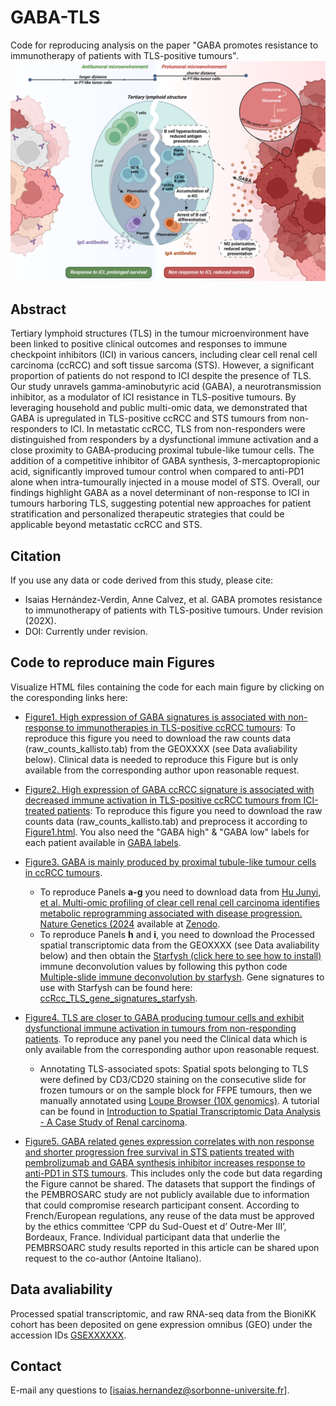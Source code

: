 # GABA-TLS
Code for reproducing analysis on the paper "GABA promotes resistance to immunotherapy of patients with TLS-positive tumours".
![alt text](https://github.com/iS4i4S/GABA-TLS/blob/main/Data/Graphical_abstract.jpg "Graphical Abstract")

## Abstract

Tertiary lymphoid structures (TLS) in the tumour microenvironment have been linked to positive clinical outcomes and responses to immune checkpoint inhibitors (ICI) in various cancers, including clear cell renal cell carcinoma (ccRCC) and soft tissue sarcoma (STS). However, a significant proportion of patients do not respond to ICI despite the presence of TLS. Our study unravels gamma-aminobutyric acid (GABA), a neurotransmission inhibitor, as a modulator of ICI resistance in TLS-positive tumours. By leveraging household and public multi-omic data, we demonstrated that GABA is upregulated in TLS-positive ccRCC and STS tumours from non-responders to ICI. In metastatic ccRCC, TLS from non-responders were distinguished from responders by a dysfunctional immune activation and a close proximity to GABA-producing proximal tubule-like tumour cells. The addition of a competitive inhibitor of GABA synthesis, 3-mercaptopropionic acid, significantly improved tumour control when compared to anti-PD1 alone when intra-tumourally injected in a mouse model of STS. Overall, our findings highlight GABA as a novel determinant of non-response to ICI in tumours harboring TLS, suggesting potential new approaches for patient stratification and personalized therapeutic strategies that could be applicable beyond metastatic ccRCC and STS.

## Citation
If you use any data or code derived from this study, please cite:

- Isaias Hernández-Verdin, Anne Calvez, et al. GABA promotes resistance to immunotherapy of patients with TLS-positive tumours.  Under revision (202X).
- DOI: Currently under revision.


## Code to reproduce main Figures
Visualize HTML files containing the code for each main figure by clicking on the coresponding links here:

 * [Figure1. High expression of GABA signatures is associated with non-response to immunotherapies in TLS-positive ccRCC tumours](http://htmlpreview.github.io/pending): To reproduce this figure you need to download the raw counts data (raw_counts_kallisto.tab) from the GEOXXXX (see Data avaliability below). Clinical data is needed to reproduce this Figure but is only available from the corresponding author upon reasonable request. 

 * [Figure2. High expression of GABA ccRCC signature is associated with decreased immune activation in TLS-positive ccRCC tumours from ICI-treated patients](http://htmlpreview.github.io/pending): To reproduce this figure you need to download the raw counts data (raw_counts_kallisto.tab) and preprocess it according to [Figure1.html](http://htmlpreview.github.io/pending). You also need the "GABA high" & "GABA low" labels for each patient available in [GABA labels](pending). 

 * [Figure3. GABA is mainly produced by proximal tubule-like tumour cells in ccRCC tumours](http://htmlpreview.github.io/pending).
   - To reproduce Panels **a-g** you need to download data from [Hu Junyi, et al. Multi-omic profiling of clear cell renal cell carcinoma identifies metabolic reprogramming associated with disease progression. Nature Genetics (2024](https://www.nature.com/articles/s41588-024-01662-5) available at [Zenodo](https://zenodo.org/record/8063124).
   - To reproduce Panels **h** and **i**, you need to download the Processed spatial transcriptomic data from the GEOXXXX (see Data avaliability below) and then obtain the [Starfysh (click here to see how to install)](https://github.com/azizilab/starfysh) immune deconvolution values by following this python code [Multiple-slide immune deconvolution by starfysh](pending). Gene signatures to use with Starfysh can be found here: [ccRcc_TLS_gene_signatures_starfysh](pending).

 * [Figure4. TLS are closer to GABA producing tumour cells and exhibit dysfunctional immune activation in tumours from non-responding patients](http://htmlpreview.github.io/pending). To reproduce any panel you need the Clinical data which is only available from the corresponding author upon reasonable request.
   - Annotating TLS-associated spots: Spatial spots belonging to TLS were defined by CD3/CD20 staining on the consecutive slide for frozen tumours or on the sample block for FFPE tumours, then we manually annotated using [Loupe Browser (10X genomics)](https://www.10xgenomics.com/support/software/loupe-browser/latest). A tutorial can be found in [Introduction to Spatial Transcriptomic Data Analysis - A Case Study of Renal carcinoma](https://www.selectscience.net/webinar/introduction-to-spatial-transcriptomic-data-analysis-a-case-study-of-renal-carcinoma). 

 * [Figure5. GABA related genes expression correlates with non response and shorter progression free survival in STS patients treated with pembrolizumab and GABA synthesis inhibitor increases response to anti-PD1 in STS tumours](http://htmlpreview.github.io/pending). This includes only the code but data regarding the Figure cannot be shared. The datasets that support the findings of the PEMBROSARC study are not publicly available due to information that could compromise research participant consent. According to French/European regulations, any reuse of the data must be approved by the ethics committee ‘CPP du Sud-Ouest et d’ Outre-Mer III’, Bordeaux, France. Individual participant data that underlie the PEMBRSOARC study results reported in this article can be shared upon request to the co-author (Antoine Italiano).


## Data avaliability
Processed spatial transcriptomic, and raw RNA-seq data from the BioniKK cohort has been deposited on gene expression omnibus (GEO) under the accession IDs [GSEXXXXXX](pending). 

## Contact
E-mail any questions to [isaias.hernandez@sorbonne-universite.fr].

